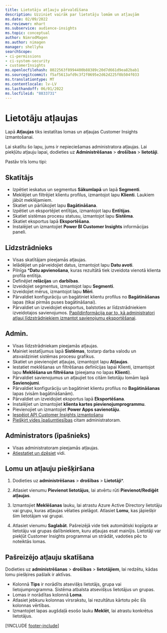 ```yaml
---
title: Lietotāju atļauju pārvaldīšana
description: Uzziniet vairāk par lietotāju lomām un atļaujām
ms.date: 02/09/2022
ms.reviewer: mhart
ms.subservice: audience-insights
ms.topic: conceptual
author: NimrodMagen
ms.author: nimagen
manager: shellyha
searchScope:
- ci-permissions
- ci-system-security
- customerInsights
ms.openlocfilehash: 8022563f8994400b88389c20d7d661d9ea82bab1
ms.sourcegitcommit: f5af5613afd9c3f2f0695e2d62d225f0b504f033
ms.translationtype: MT
ms.contentlocale: lv-LV
ms.lasthandoff: 06/01/2022
ms.locfileid: "8833731"
---
```

# <a name="user-permissions"></a>Lietotāju atļaujas

Lapā **Atļaujas** tiks iestatītas lomas un atļaujas Customer Insights izmantošanai.

Lai skatītu šo lapu, jums ir nepieciešamas administratora atļaujas. Lai piekļūtu atļauju lapai, dodieties uz **Administrēšanas** > **drošības** > **lietotāji**.

Pastāv trīs lomu tipi:

## <a name="viewer"></a>Skatītājs

- Izpētiet ieskatus un segmentus **Sākumlapā** un lapā **Segmenti**.
- Meklējiet un filtrējiet klientu profilus, izmantojot lapu **Klienti**. Laukiem jābūt meklējamiem.
- Skatiet un pārlūkojiet lapu **Bagātināšana**.
- Izpētiet un eksportējiet entītijas, izmantojot lapu **Entītijas**.
- Skatiet sistēmas procesu statusu, izmantojot lapu **Sistēma**.
- Skatiet eksportus lapā **Eksportēšana**.
- Instalējiet un izmantojiet **Power BI Customer Insights** informācijas paneli.

## <a name="contributor"></a>Līdzstrādnieks

- Visas skatītājam pieejamās atļaujas.
- Ielādējiet un pārveidojiet datus, izmantojot lapu **Datu avoti**.
- Pilnīga ***Datu apvienošana**, kuras rezultātā tiek izveidota vienotā klienta profila entītija.
- Definējiet **relācijas** un **darbības**.
- Izveidojiet segmentus, izmantojot lapu **Segmenti**.
- Izveidojiet mērus, izmantojot lapu **Mēri**.
- Pārvaldiet konfigurāciju un bagātiniet klientu profilus no **Bagātināšanas** lapas (tikai pirmās puses bagātināšanai).
- Pārvaldiet un izveidojiet eksportus, balstoties ar līdzstrādniekiem izveidotajos savienojumos. [Papildinformācija par to, kā administratori atļauj līdzstrādniekiem izmantot savienojumu eksportēšanai](connections.md#allow-contributors-to-use-a-connection-for-exports).

## <a name="admin"></a>Admin.

- Visas līdzstrādniekam pieejamās atļaujas.
- Mainiet iestatījumus lapā **Sistēmas**, tostarp darba valodu un atsvaidziniet sistēmas procesu grafikus.
- Skatiet un pievienojiet atļaujas, izmantojot lapu **Atļaujas**.
- Iestatiet meklēšanas un filtrēšanas definīcijas lapai Klienti, izmantojot lapu **Meklēšana un filtrēšana** (pieejama no lapas **Klienti**).
- Pārvaldiet savienojumus un atļaujiet tos citām lietotāju lomām lapā **Savienojumi**.
- Pārvaldiet konfigurāciju un bagātiniet klientu profilus no **Bagātināšanas** lapas (visām bagātināšanām).
- Pārvaldiet un izveidojiet eksportus lapā **Eksportēšana**.
- Instalējiet un izmantojiet **klienta kartes pievienojumprogrammu**.
- Pievienojiet un izmantojiet **Power Apps savienotāju**.
- [Iespējot API Customer Insights izmantošanu](apis.md)
- [Piešķirt vides īpašumtiesības](manage-environments.md#change-the-owner-of-an-environment) citam administratoram.

## <a name="admin-owner"></a>Administrators (īpašnieks)

- Visas administratoram pieejamās atļaujas.
- [Atiestatiet un dzēsiet](manage-environments.md#reset-an-existing-environment-preview) vidi.

## <a name="assign-roles-and-permissions"></a>Lomu un atļauju piešķiršana

1. Dodieties uz **administrēšanas** > **drošības** > **Lietotāji***.

1. Atlasiet vienumu **Pievienot lietotājus**, lai atvērtu rūti **Pievienot/Rediģēt atļaujas**.

1. Izmantojiet **Meklēšanas** lauku, lai atrastu Azure Active Directory lietotāju vai grupu, kuras atļaujas vēlaties pielāgot. Atlasiet **Lomu**, kas jāpiešķir šim lietotājam vai grupai.

1. Atlasiet vienumu **Saglabāt**. Pašreizējā vide tiek automātiski kopīgota ar lietotāju vai grupas dalībniekiem, kuru atļaujas esat mainījis. Lietotāji var piekļūt Customer Insights programmai un strādāt, vadoties pēc to noteiktās lomas.

## <a name="view-current-permissions"></a>Pašreizējo atļauju skatīšana

Dodieties uz **administrēšanas** > **drošības** > **lietotājiem**, lai redzētu, kādas lomu piešķires pašlaik ir aktīvas.

- Kolonnā **Tips** ir norādīts atsevišķs lietotājs, grupa vai lietojumprogramma. Sistēma atbalsta atsevišķus lietotājus un grupas.
- Lomas ir norādītas kolonnā **Loma**.
- Atlasiet jebkuru kolonnas virsrakstu, lai rezultātus kārtotu pēc šīs kolonnas vērtības.
- Izmantojiet lapas augšdaļā esošo lauku **Meklēt**, lai atrastu konkrētus lietotājus.


[!INCLUDE [footer-include](includes/footer-banner.md)]
